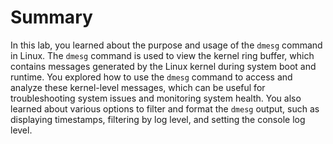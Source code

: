 # Summary

In this lab, you learned about the purpose and usage of the `dmesg` command in Linux. The `dmesg` command is used to view the kernel ring buffer, which contains messages generated by the Linux kernel during system boot and runtime. You explored how to use the `dmesg` command to access and analyze these kernel-level messages, which can be useful for troubleshooting system issues and monitoring system health. You also learned about various options to filter and format the `dmesg` output, such as displaying timestamps, filtering by log level, and setting the console log level.
